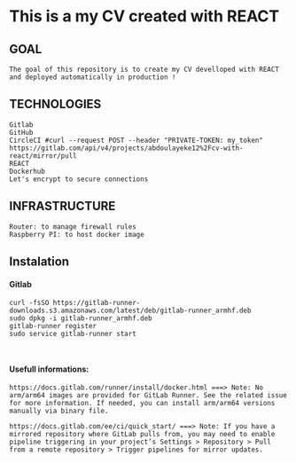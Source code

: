 # This is a my CV created with REACT

## GOAL
```The goal of this repository is to create my CV develloped with REACT and deployed automatically in production ! ```

## TECHNOLOGIES
```
Gitlab
GitHub
CircleCI #curl --request POST --header "PRIVATE-TOKEN: my_token" https://gitlab.com/api/v4/projects/abdoulayeke12%2Fcv-with-react/mirror/pull
REACT
Dockerhub
Let's encrypt to secure connections
```
## INFRASTRUCTURE
```
Router: to manage firewall rules
Raspberry PI: to host docker image
```
## Instalation
#### Gitlab
```
curl -fsSO https://gitlab-runner-downloads.s3.amazonaws.com/latest/deb/gitlab-runner_armhf.deb
sudo dpkg -i gitlab-runner_armhf.deb
gitlab-runner register
sudo service gitlab-runner start



```

#### Usefull informations:
```
https://docs.gitlab.com/runner/install/docker.html ===> Note: No arm/arm64 images are provided for GitLab Runner. See the related issue for more information. If needed, you can install arm/arm64 versions manually via binary file.

https://docs.gitlab.com/ee/ci/quick_start/ ===> Note: If you have a mirrored repository where GitLab pulls from, you may need to enable pipeline triggering in your project’s Settings > Repository > Pull from a remote repository > Trigger pipelines for mirror updates.
```
